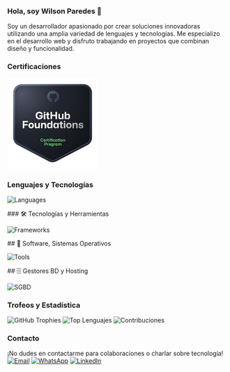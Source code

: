 ### Hola, soy Wilson Paredes 👋
Soy un desarrollador apasionado por crear soluciones innovadoras utilizando una amplia variedad de lenguajes y tecnologías. Me especializo en el desarrollo web y disfruto trabajando en proyectos que combinan diseño y funcionalidad.

### Certificaciones
[![GitHub Foundations](/github-foundations.png)](https://www.credly.com/badges/63c25712-a2dd-4e41-89e9-1876b48277f2/public_url)

### Lenguajes y Tecnologías
<p>
<img alt="Languages" src="https://skillicons.dev/icons?i=php,py,ts,js,html,css"></a>
</p>
### 🛠️ Tecnologías y Herramientas
<p>
<img alt="Frameworks" src="https://skillicons.dev/icons?i=bootstrap,tailwindcss,sass,jquery,threejs,laravel,materialui,react,redux,angular,wordpress,django,flask,fastapi,azure,vite,npm,pnpm,docker,github,git,nextjs,vercel"></a>
</p>
## 🔧 Software, Sistemas Operativos
<p>
<img alt="Tools" src="https://skillicons.dev/icons?i=linux,windows,ubuntu,debian,kali,arduino,git,github,nginx,postman,powershell,pycharm,phpstorm,stackoverflow,vscode"></a> 
</p>
## 🗄️ Gestores BD y Hosting
<p>
<img alt="SGBD" src ="https://skillicons.dev/icons?i=postgres,mysql,mongodb,heroku,gcp,sqlite,firebase"></a>
</p>

### Trofeos y Estadística
![GitHub Trophies](https://github-profile-trophy.vercel.app/?username=WilsonParedes11&theme=darkhub&no-frame=true&no-bg=true)
![Top Lenguajes](https://github-readme-stats.vercel.app/api/top-langs/?username=WilsonParedes11&theme=radical)
![Contribuciones](https://github-readme-stats.vercel.app/api?username=WilsonParedes11&count_private=true&show_icons=true&theme=radical&hide=contribs,prs)

### Contacto
¡No dudes en contactarme para colaboraciones o charlar sobre tecnología!
[![Email](https://img.shields.io/badge/Email-Contact%20Me-blue)](mailto:wilsonparedes87@gmail.com)
[![WhatsApp](https://img.shields.io/badge/WhatsApp-Chat%20with%20Me-brightgreen?logo=whatsapp)](https://wa.me/+593983651761)
[![LinkedIn](https://img.shields.io/badge/LinkedIn-Profile-blue)](https://www.linkedin.com/in/wilson-paredes-541716244)
